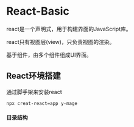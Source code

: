 # React-Basic

react是一个声明式，用于构建界面的JavaScript库。

react只有视图层(view)，只负责视图的渲染。

基于组件，由多个组件组成UI界面。

## React环境搭建

通过脚手架来安装react

`npx creat-react=app y-mage`

#### 目录结构
